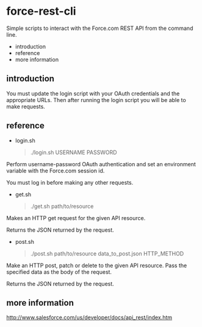 force-rest-cli
==============

Simple scripts to interact with the Force.com REST API from
the command line.

 * introduction
 * reference
 * more information

introduction
------------

You must update the login script with your OAuth credentials
and the appropriate URLs.  Then after running the login
script you will be able to make requests.

reference
---------

 * login.sh

	> ./login.sh USERNAME PASSWORD

Perform username-password OAuth authentication and set an
environment variable with the Force.com session id.

You must log in before making any other requests.

 * get.sh

	> ./get.sh path/to/resource

Makes an HTTP get request for the given API resource.

Returns the JSON returned by the request.

 * post.sh

	> ./post.sh path/to/resource data_to_post.json HTTP_METHOD

Make an HTTP post, patch or delete to the given API resource.
Pass the specified data as the body of the request.

Returns the JSON returned by the request.

more information
----------------

<http://www.salesforce.com/us/developer/docs/api_rest/index.htm>
